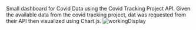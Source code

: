 Small dashboard for Covid Data using the Covid Tracking Project API. Given the available data from the covid tracking project, dat was requested from their API then visualized using Chart.js.
![workingDisplay](https://user-images.githubusercontent.com/57366547/112707376-167d8580-8e68-11eb-879c-f1b7fd7760e6.PNG)
